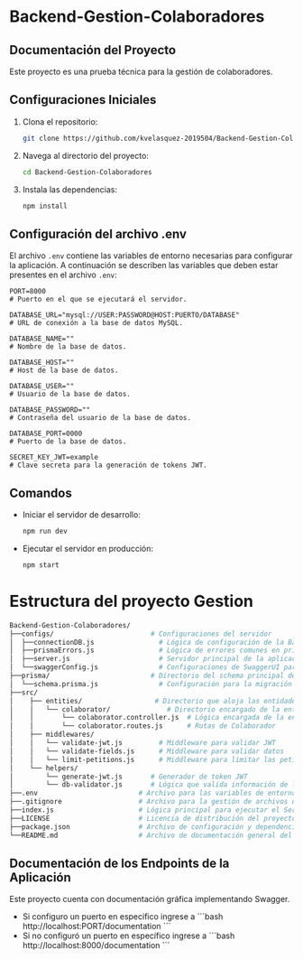 # Backend-Gestion-Colaboradores
## Documentación del Proyecto

Este proyecto es una prueba técnica para la gestión de colaboradores.

## Configuraciones Iniciales

1. Clona el repositorio:
    ```bash
    git clone https://github.com/kvelasquez-2019504/Backend-Gestion-Colaboradores.git
    ```
2. Navega al directorio del proyecto:
    ```bash
    cd Backend-Gestion-Colaboradores
    ```
3. Instala las dependencias:
    ```bash
    npm install
    ```

## Configuración del archivo .env

El archivo `.env` contiene las variables de entorno necesarias para configurar la aplicación. A continuación se describen las variables que deben estar presentes en el archivo `.env`:

```properties
PORT=8000
# Puerto en el que se ejecutará el servidor.

DATABASE_URL="mysql://USER:PASSWORD@HOST:PUERTO/DATABASE"
# URL de conexión a la base de datos MySQL.

DATABASE_NAME=""
# Nombre de la base de datos.

DATABASE_HOST=""
# Host de la base de datos.

DATABASE_USER=""
# Usuario de la base de datos.

DATABASE_PASSWORD=""
# Contraseña del usuario de la base de datos.

DATABASE_PORT=0000
# Puerto de la base de datos.

SECRET_KEY_JWT=example
# Clave secreta para la generación de tokens JWT.
```
## Comandos

- Iniciar el servidor de desarrollo:
    ```bash
    npm run dev
    ```
- Ejecutar el servidor en producción:
    ```bash
    npm start
    ```


# Estructura del proyecto Gestion
```bash
Backend-Gestion-Colaboradores/
├──configs/                        # Configuraciones del servidor  
│  ├──connectionDB.js                # Lógica de configuración de la Base de Datos
│  ├──prismaErrors.js                # Lógica de errores comunes en prisma y backend
│  ├──server.js                      # Servidor principal de la aplicación
│  └──swaggerConfig.js               # Configuraciones de SwaggerUI para los endpoints
├──prisma/                         # Directorio del schema principal de prisma
│  └──schema.prisma.js               # Configuración para la migración de Base de Datos con Prisma
├──src/
│    ├── entities/                  # Directorio que aloja las entidades de la base de datos
│    │   └── colaborator/              # Directorio encargado de la entidad Colaborador
│    │       └── colaborator.controller.js  # Lógica encargada de la entidad Colaborador
│    │       └── colaborator.routes.js      # Rutas de Colaborador
│    ├── middlewares/
│    │   └── validate-jwt.js         # Middleware para validar JWT
│    │   └── validate-fields.js      # Middleware para validar datos
│    │   └── limit-petitions.js      # Middleware para limitar las peticiones
│    └── helpers/
│        └── generate-jwt.js       # Generador de token JWT
│        └── db-validator.js       # Lógica que valida información de la Base de datos
├──.env                         # Archivo para las variables de entorno del proyecto
├──.gitignore                   # Archivo para la gestión de archivos del repositorio
├──index.js                     # Lógica principal para ejecutar el Servidor.
├──LICENSE                      # Licencia de distribución del proyecto
├──package.json                 # Archivo de configuración y dependencias necesarias para ejecutar el proyecto.
└──README.md                    # Archivo de documentación general del proyecto e instrucciones de configuración.
```
## Documentación de los Endpoints de la Aplicación
Este proyecto cuenta con documentación gráfica implementando Swagger.
<ul>
    <li>Si configuro un puerto en especifico ingrese a
        ```bash 
        http://localhost:PORT/documentation
        ```
    </li>
    <li>Si no configuró un puerto en específico ingrese a 
        ```bash 
        http://localhost:8000/documentation
        ```
    </li>
</ul> 

